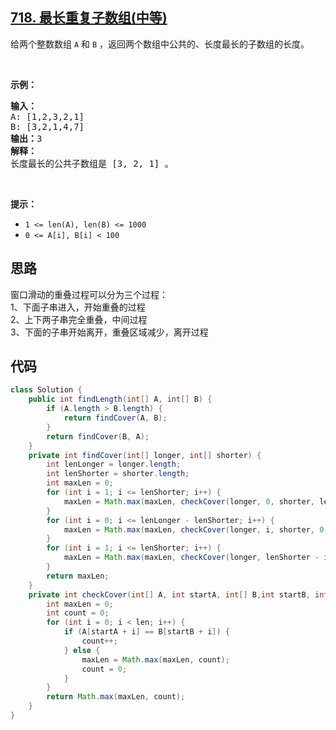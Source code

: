 ## [718. 最长重复子数组(中等)](https://leetcode-cn.com/problems/maximum-length-of-repeated-subarray/)
<div class="notranslate"><p>给两个整数数组&nbsp;<code>A</code>&nbsp;和&nbsp;<code>B</code>&nbsp;，返回两个数组中公共的、长度最长的子数组的长度。</p>

<p>&nbsp;</p>

<p><strong>示例：</strong></p>

<pre><strong>输入：</strong>
A: [1,2,3,2,1]
B: [3,2,1,4,7]
<strong>输出：</strong>3
<strong>解释：</strong>
长度最长的公共子数组是 [3, 2, 1] 。
</pre>

<p>&nbsp;</p>

<p><strong>提示：</strong></p>

<ul>
	<li><code>1 &lt;= len(A), len(B) &lt;= 1000</code></li>
	<li><code>0 &lt;= A[i], B[i] &lt; 100</code></li>
</ul>
</div>

## 思路
窗口滑动的重叠过程可以分为三个过程：  
1、下面子串进入，开始重叠的过程  
2、上下两子串完全重叠，中间过程  
3、下面的子串开始离开，重叠区域减少，离开过程

## 代码
```java
class Solution {
    public int findLength(int[] A, int[] B) {
        if (A.length > B.length) {
            return findCover(A, B);
        }
        return findCover(B, A);
    }
    private int findCover(int[] longer, int[] shorter) {
        int lenLonger = longer.length;
        int lenShorter = shorter.length;
        int maxLen = 0;
        for (int i = 1; i <= lenShorter; i++) {
            maxLen = Math.max(maxLen, checkCover(longer, 0, shorter, lenShorter - i, i));
        }
        for (int i = 0; i <= lenLonger - lenShorter; i++) {
            maxLen = Math.max(maxLen, checkCover(longer, i, shorter, 0, lenShorter));
        }
        for (int i = 1; i <= lenShorter; i++) {
            maxLen = Math.max(maxLen, checkCover(longer, lenShorter - i, shorter, 0, i));
        }
        return maxLen;
    }
    private int checkCover(int[] A, int startA, int[] B,int startB, int len) {
        int maxLen = 0;
        int count = 0;
        for (int i = 0; i < len; i++) {
            if (A[startA + i] == B[startB + i]) {
                count++;
            } else {
                maxLen = Math.max(maxLen, count);
                count = 0;
            }
        }
        return Math.max(maxLen, count);
    }
}
```
